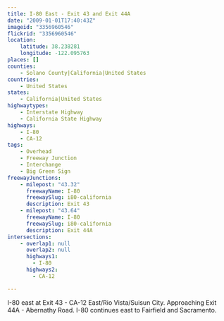 ```yaml
---
title: I-80 East - Exit 43 and Exit 44A
date: "2009-01-01T17:40:43Z"
imageid: "3356960546"
flickrid: "3356960546"
location:
    latitude: 38.238281
    longitude: -122.095763
places: []
counties:
    - Solano County|California|United States
countries:
    - United States
states:
    - California|United States
highwaytypes:
    - Interstate Highway
    - California State Highway
highways:
    - I-80
    - CA-12
tags:
    - Overhead
    - Freeway Junction
    - Interchange
    - Big Green Sign
freewayJunctions:
    - milepost: "43.32"
      freewayName: I-80
      freewaySlug: i80-california
      description: Exit 43
    - milepost: "43.64"
      freewayName: I-80
      freewaySlug: i80-california
      description: Exit 44A
intersections:
    - overlap1: null
      overlap2: null
      highways1:
        - I-80
      highways2:
        - CA-12

---
```

I-80 east at Exit 43 - CA-12 East/Rio Vista/Suisun City. Approaching Exit 44A - Abernathy Road. I-80 continues east to Fairfield and Sacramento.